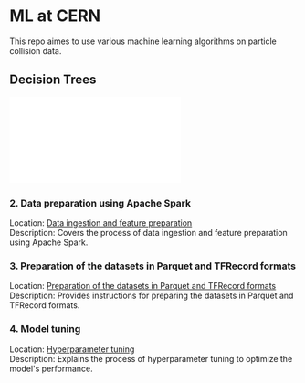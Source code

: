 # ML at CERN

This repo aimes to use various machine learning algorithms on particle collision data.



## Decision Trees

![Decision Tree ROC Curve](figures/DT/DT_ROC.pdf)

 
  
### 2. Data preparation using Apache Spark

   Location: [Data ingestion and feature preparation](DataIngestion_FeaturePreparation)   
   Description: Covers the process of data ingestion and feature preparation using Apache Spark.   

### 3. Preparation of the datasets in Parquet and TFRecord formats  

   Location: [Preparation of the datasets in Parquet and TFRecord formats](Datasets_Final_Preparation)  
   Description: Provides instructions for preparing the datasets in Parquet and TFRecord formats.  

### 4. Model tuning

   Location: [Hyperparameter tuning](Hyperparameter_Tuning)   
   Description: Explains the process of hyperparameter tuning to optimize the model's performance.  
